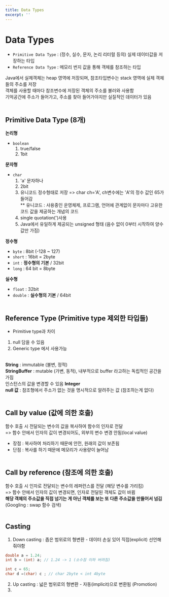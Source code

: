 ```yaml
---
title: Data Types
excerpt: ''
---
```


# Data Types
- `Primitive Data Type` : (정수, 실수, 문자, 논리 리터럴 등의) 실제 데이터값을 저장하는 타입
- `Reference Data Type` : 메모리 번지 값을 통해 객체를 참조하는 타입

Java에서 실제객체는 heap 영역에 저장되며, 참조타입변수는 stack 영역에 실제 객체들의 주소를 저장  
객체를 사용할 때마다 참조변수에 저장된 객체의 주소를 불러와 사용함  
기억공간에 주소가 들어가고, 주소를 찾아 들어가야지만 실질적인 데이터가 있음 <br/><br/>

## Primitive Data Type (8개)
**논리형**  
- `boolean`  
  1. true/false  
  2. 1bit

**문자형**
- `char`
  1. 'a' 문자하나  
  2. 2bit   
  3. 유니코드 정수형태로 저장 => char ch='A', ch변수에는 'A'의 정수 값인 65가 들어감  
  ** 유니코드 : 사용중인 운영체제, 프로그램, 언어에 관계없이 문자마다 고유한 코드 값을 제공하는 개념의 코드
  4. single quotation(')사용
  5. Java에서 유일하게 제공되는 unsigned 형태 (음수 없이 0부터 시작하여 양수값만 가짐)  

**정수형**
- `byte` : 8bit (-128 ~ 127)
- `short` : 16bit = 2byte
- `int` : **정수형의 기본** / 32bit
- `long` : 64 bit = 8byte

**실수형**
- `float` : 32bit
- `double` : **실수형의 기본** / 64bit <br/><br/>

## Reference Type (Primitive type 제외한 타입들)
- Primitive type과 차이
1. null 담을 수 있음
2. Generic type 에서 사용가능 <br/><br/>

**String** : immutable (불변, 정적)  
**StringBuffer** : mutable (가변, 동적), 내부적으로 buffer 라고하는 독립적인 공간을 가짐  
인스턴스의 값을 변경할 수 있음
**Integer**  
**null 값** : 참조형에서 주소가 없는 것을 명시적으로 알려주는 값 (참조하는게 없다) <br/><br/>

## Call by value (값에 의한 호출)
함수 호출 시 전달되는 변수의 값을 복사하여 함수의 인자로 전달  
=> 함수 안에서 인자의 값이 변경되어도, 외부의 변수 변경 안됨(local value)  
- 장점 : 복사하여 처리하기 때문에 안전, 원래의 값이 보존됨
- 단점 : 복사를 하기 때문에 메모리가 사용량이 늘어남 <br/><br/>

## Call by reference (참조에 의한 호출)
함수 호출 시 인자로 전달되는 변수의 레퍼런스를 전달 (해당 변수를 가리킴)  
=> 함수 안에서 인자의 값이 변경되면, 인자로 전달된 객체도 값이 바뀜  
**해당 객체의 주소값을 직접 넘기는 게 아닌 객체를 보는 또 다른 주소값을 만들어서 넘김**
(Googling : swap 함수 검색) <br/><br/>

## Casting
1. Down casting : 좁은 범위로의 형변환 - 데이터 손실 있어 직접(explicit) 선언해줘야함  
```java
double a = 1.24;
int b = (int) a; // 1.24 -> 1 (소수점 이하 버려짐)  

int c = 65;
char d =(char) c ; // char 2byte < int 4byte
```
2. Up casting : 넓은 범위로의 형변환 - 자동(implicit)으로 변환됨 (Promotion) <br/>
3. 
